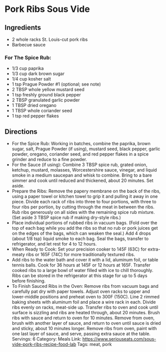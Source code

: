 # Pork Ribs Sous Vide
## Ingredients
- 2 whole racks St. Louis-cut pork ribs
- Barbecue sauce
### For The Spice Rub:
- 1/3 cup paprika
- 1/3 cup dark brown sugar
- 1/4 cup kosher salt
- 1 tsp Prague Powder #1 (optional; see note)
- 2 TBSP whole yellow mustard seed
- 1 tsp freshly ground black pepper
- 2 TBSP granulated garlic powder
- 1 TBSP dried oregano
- 1 TBSP whole coriander seed
- 1 tsp red pepper flakes
## Directions
- For the Spice Rub: Working in batches, combine the paprika, brown sugar, salt, Prague Powder (if using), mustard seed, black pepper, garlic powder, oregano, coriander seed, and red pepper flakes in a spice grinder and reduce to a fine powder.
- For the Sauce (if using): Combine 3 TBSP spice rub, grated onion, ketchup, mustard, molasses, Worcestershire sauce, vinegar, and liquid smoke in a medium saucepan and whisk to combine. Bring to a bare simmer and cook until reduced and thickened, about 20 minutes. Set aside.
- Prepare the Ribs: Remove the papery membrane on the back of the ribs, using a paper towel or kitchen towel to grip it and pulling it away in one piece. Divide each rack of ribs into three to four portions, with three to four ribs per portion, by cutting through the meat in between the ribs. Rub ribs generously on all sides with the remaining spice rub mixture. (Set aside 3 TBSP spice rub if making dry-style ribs.)
- Place individual portions of rubbed ribs in vacuum bags. (Fold over the top of each bag while you add the ribs so that no rub or pork juices get on the edges of the bags, which can weaken the seal.) Add 4 drops (about 1/8 tsp) liquid smoke to each bag. Seal the bags, transfer to refrigerator, and let rest for 4 to 12 hours.
- When Ready to Cook: Set your precision cooker to 145F (63C) for extra-meaty ribs or 165F (74C) for more traditionally textured ribs.
- Add ribs to the water bath and cover it with a lid, aluminum foil, or table tennis balls. Cook for 36 hours at 145F or 12 hours at 165F. Transfer cooked ribs to a large bowl of water filled with ice to chill thoroughly. Ribs can be stored in the refrigerator at this stage for up to 5 days before finishing.
- To Finish Sauced Ribs in the Oven: Remove ribs from vacuum bags and carefully pat dry with paper towels. Adjust oven racks to upper and lower-middle positions and preheat oven to 300F (150C). Line 2 rimmed baking sheets with aluminum foil and place a wire rack in each. Divide ribs evenly on racks, meat-side up. Transfer ribs to oven and cook until surface is sizzling and ribs are heated through, about 20 minutes. Brush ribs with sauce and return to oven for 10 minutes. Remove from oven, brush with another layer of sauce, and return to oven until sauce is dried and sticky, about 10 minutes longer. Remove ribs from oven, paint with one last layer of sauce, and serve, passing extra sauce at the table.
Servings: 6
Category: Meals
Link: https://www.seriouseats.com/sous-vide-pork-ribs-recipe-food-lab
Tags: meat, pork
